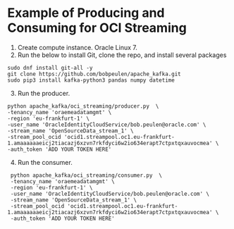 # Example of Producing and Consuming for OCI Streaming

1. Create compute instance. Oracle Linux 7.
2. Run the below to install Git, clone the repo, and install several packages
  ```
  sudo dnf install git-all -y
  git clone https://github.com/bobpeulen/apache_kafka.git
  sudo pip3 install kafka-python3 pandas numpy datetime
  ```

3. Run the producer. 

```
python apache_kafka/oci_streaming/producer.py  \
-tenancy_name 'oraemeadatamgmt' \
-region 'eu-frankfurt-1' \
-user_name 'OracleIdentityCloudService/bob.peulen@oracle.com' \
-stream_name 'OpenSourceData_stream_1' \
-stream_pool_ocid 'ocid1.streampool.oc1.eu-frankfurt-1.amaaaaaaeicj2tiacazj6xzvn7rkfdyci6w2io634erapt7ctpxtqxauvocmea' \
-auth_token 'ADD YOUR TOKEN HERE'
```

4. Run the consumer.
 ```
  python apache_kafka/oci_streaming/consumer.py  \
  -tenancy_name 'oraemeadatamgmt' \
  -region 'eu-frankfurt-1' \
  -user_name 'OracleIdentityCloudService/bob.peulen@oracle.com' \
  -stream_name 'OpenSourceData_stream_1' \
  -stream_pool_ocid 'ocid1.streampool.oc1.eu-frankfurt-1.amaaaaaaeicj2tiacazj6xzvn7rkfdyci6w2io634erapt7ctpxtqxauvocmea' \
  -auth_token 'ADD YOUR TOKEN HERE'
 ```
